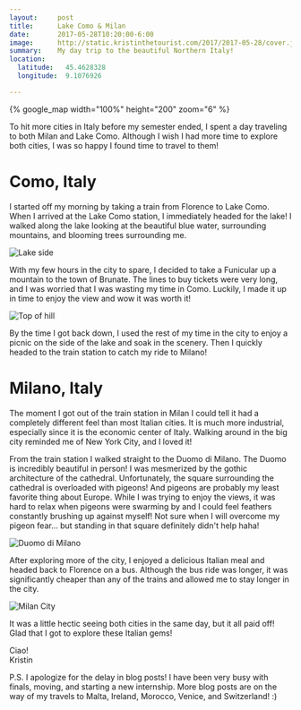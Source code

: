 ```yaml
---
layout:     post
title:      Lake Como & Milan
date:       2017-05-28T10:20:00-6:00
image:      http://static.kristinthetourist.com/2017/2017-05-28/cover.jpg
summary:    My day trip to the beautiful Northern Italy!
location:
  latitude:   45.4628328
  longitude:  9.1076926

---
```


{% google_map width="100%" height="200" zoom="6" %}

To hit more cities in Italy before my semester ended, I spent a day traveling to both Milan and Lake Como.  Although I wish I had more time to explore both cities, I was so happy I found time to travel to them!

# Como, Italy

I started off my morning by taking a train from Florence to Lake Como.  When I arrived at the Lake Como station, I immediately headed for the lake!  I walked along the lake looking at the beautiful blue water, surrounding mountains, and blooming trees surrounding me.

![Lake side](http://static.kristinthetourist.com/2017/2017-05-28/lake-como.jpg)

With my few hours in the city to spare, I decided to take a Funicular up a mountain to the town of Brunate.  The lines to buy tickets were very long, and I was worried that I was wasting my time in Como.  Luckily, I made it up in time to enjoy the view and wow it was worth it!

![Top of hill](http://static.kristinthetourist.com/2017/2017-05-28/top-of-como.jpg)

By the time I got back down, I used the rest of my time in the city to enjoy a picnic on the side of the lake and soak in the scenery.  Then I quickly headed to the train station to catch my ride to Milano!

# Milano, Italy

The moment I got out of the train station in Milan I could tell it had a completely different feel than most Italian cities.  It is much more industrial, especially since it is the economic center of Italy.  Walking around in the big city reminded me of New York City, and I loved it!

From the train station I walked straight to the Duomo di Milano.  The Duomo is incredibly beautiful in person!  I was mesmerized by the gothic architecture of the cathedral.  Unfortunately, the square surrounding the cathedral is overloaded with pigeons! And pigeons are probably my least favorite thing about Europe.  While I was trying to enjoy the views, it was hard to relax when pigeons were swarming by and I could feel feathers constantly brushing up against myself!  Not sure when I will overcome my pigeon fear... but standing in that square definitely didn't help haha!

![Duomo di Milano](http://static.kristinthetourist.com/2017/2017-05-28/milan-cathedral.jpg)

After exploring more of the city, I enjoyed a delicious Italian meal and headed back to Florence on a bus.  Although the bus ride was longer, it was significantly cheaper than any of the trains and allowed me to stay longer in the city.

![Milan City](http://static.kristinthetourist.com/2017/2017-05-28/milan-city.jpg)

It was a little hectic seeing both cities in the same day, but it all paid off! Glad that I got to explore these Italian gems!

Ciao! <br>
Kristin

P.S.  I apologize for the delay in blog posts!  I have been very busy with finals, moving, and starting a new internship.  More blog posts are on the way of my travels to Malta, Ireland, Morocco, Venice, and Switzerland! :)
